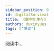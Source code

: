 ```yaml
---
sidebar_position: 0
id: digitalSurvival
title: 《数字化生存》
authors: duxinyues
tags: ["悦读"]
---
```



阅读中...